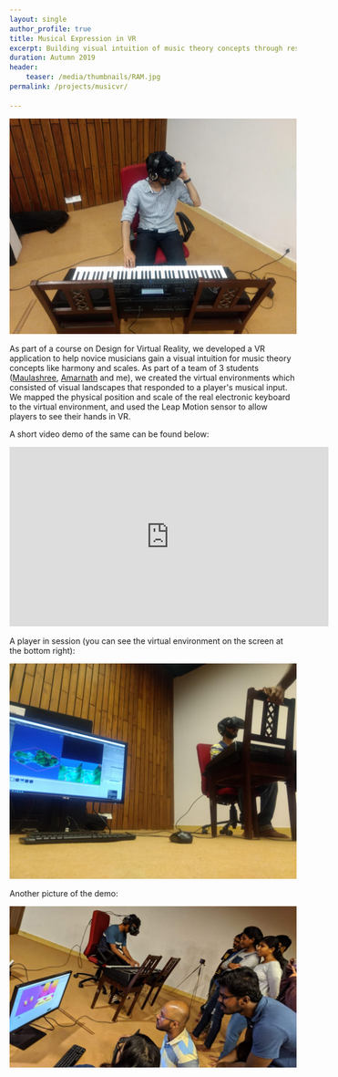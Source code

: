 ```yaml
---
layout: single
author_profile: true
title: Musical Expression in VR
excerpt: Building visual intuition of music theory concepts through responsive virtual landscapes.
duration: Autumn 2019
header:
    teaser: /media/thumbnails/RAM.jpg
permalink: /projects/musicvr/

---
```


![VR1](\media\VR\vr3.jpg)

As part of a course on Design for Virtual Reality, we developed a VR application to help novice musicians gain a visual intuition for music theory concepts like harmony and scales. As part of a team of 3 students ([Maulashree](https://www.linkedin.com/in/maulashree-shanbhag/?originalSubdomain=in), [Amarnath](https://amarnathmurugan.github.io/) and me), we created the virtual environments which consisted of visual landscapes that responded to a player's musical input. We mapped the physical position and scale of the real electronic keyboard to the virtual environment, and used the Leap Motion sensor to allow players to see their hands in VR.

A short video demo of the same can be found below:

<iframe width="560" height="315" src="https://www.youtube.com/embed/gArph2JC5p8" frameborder="0" allow="accelerometer; autoplay; encrypted-media; gyroscope; picture-in-picture" allowfullscreen></iframe>

<br>

A player in session (you can see the virtual environment on the screen at the bottom right):

![VR1](\media\VR\vr2.jpg)

Another picture of the demo:

![VR1](\media\VR\vr1.jpg)